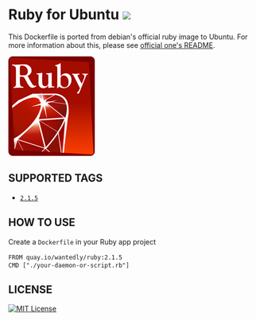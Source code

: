 # Ruby for Ubuntu [![](https://quay.io/repository/wantedly/ruby/status)](https://quay.io/repository/wantedly/ruby)
This Dockerfile is ported from debian's official ruby image to Ubuntu.
For more information about this, please see [official one's README](https://github.com/docker-library/ruby).

![](https://raw.githubusercontent.com/docker-library/docs/master/ruby/logo.png)

## SUPPORTED TAGS

* [`2.1.5`](2.1/Dockerfile)

## HOW TO USE
Create a `Dockerfile` in your Ruby app project

```
FROM quay.io/wantedly/ruby:2.1.5
CMD ["./your-daemon-or-script.rb"]
```

## LICENSE
[![MIT License](http://img.shields.io/badge/license-MIT-blue.svg?style=flat)](LICENSE)
